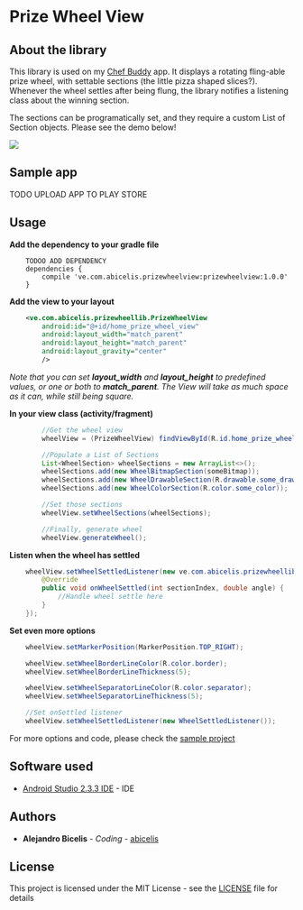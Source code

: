 # Prize Wheel View #


## About the library

This library is used on my [Chef Buddy](https://github.com/abicelis/ChefBuddy) app. It displays a rotating fling-able prize wheel, with settable sections (the little pizza shaped slices?). 
Whenever the wheel settles after being flung, the library notifies a listening class about the winning section. 

The sections can be programatically set, and they require a custom List of Section objects.
Please see the demo below!

![](https://github.com/abicelis/PrizeWheelView/blob/master/graphics/prize_wheel_view_demo.gif)



## Sample app

TODO UPLOAD APP TO PLAY STORE

<!--<a target="_blank" href='https://play.google.com/store/apps/details?id=ve.com.abicelis.prizewheelsample&pcampaignid=MKT-Other-global-all-co-prtnr-py-PartBadge-Mar2515-1'><img alt='Get it on Google Play' src='https://play.google.com/intl/en_us/badges/images/generic/en_badge_web_generic.png' width="240px"/></a>-->


## Usage


**Add the dependency to your gradle file**

		TODOO ADD DEPENDENCY
		dependencies {
    		compile 've.com.abicelis.prizewheelview:prizewheelview:1.0.0'
		}


**Add the view to your layout**
```xml
	<ve.com.abicelis.prizewheellib.PrizeWheelView
    	android:id="@+id/home_prize_wheel_view"
    	android:layout_width="match_parent"
    	android:layout_height="match_parent"
    	android:layout_gravity="center"
    	/>
```
*Note that you can set **layout_width** and **layout_height** to predefined values, or one or both to **match_parent**. The View will take as much space as it can, while still being square.*



**In your view class (activity/fragment)**
```java
		//Get the wheel view
        wheelView = (PrizeWheelView) findViewById(R.id.home_prize_wheel_view);

		//Populate a List of Sections
		List<WheelSection> wheelSections = new ArrayList<>();
        wheelSections.add(new WheelBitmapSection(someBitmap));
        wheelSections.add(new WheelDrawableSection(R.drawable.some_drawable));
        wheelSections.add(new WheelColorSection(R.color.some_color));

		//Set those sections
        wheelView.setWheelSections(wheelSections);

        //Finally, generate wheel
        wheelView.generateWheel();
```


**Listen when the wheel has settled**
```java
    wheelView.setWheelSettledListener(new ve.com.abicelis.prizewheellib.WheelSettledListener() {
        @Override
        public void onWheelSettled(int sectionIndex, double angle) {
            //Handle wheel settle here
        }
    });
```


**Set even more options**
```java
    wheelView.setMarkerPosition(MarkerPosition.TOP_RIGHT);

    wheelView.setWheelBorderLineColor(R.color.border);
    wheelView.setWheelBorderLineThickness(5);

    wheelView.setWheelSeparatorLineColor(R.color.separator);
    wheelView.setWheelSeparatorLineThickness(5);

    //Set onSettled listener
    wheelView.setWheelSettledListener(new WheelSettledListener());
```


For more options and code, please check the [sample project](https://github.com/abicelis/PrizeWheelView/blob/master/PrizeWheelSample/)

## Software used

* [Android Studio 2.3.3 IDE](https://developer.android.com/studio/index.html) - IDE


## Authors

* **Alejandro Bicelis** - *Coding* - [abicelis](https://github.com/abicelis)


## License

This project is licensed under the MIT License - see the [LICENSE](https://github.com/abicelis/PrizeWheelView/blob/master/LICENSE) file for details

